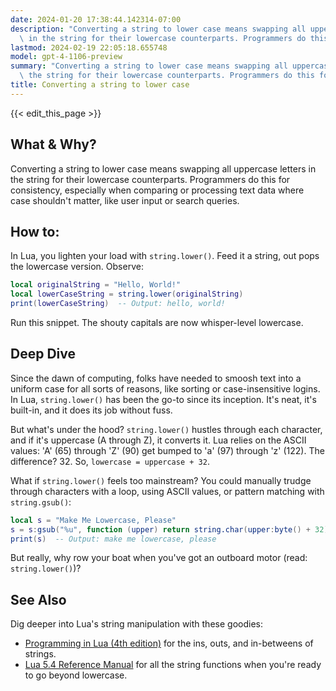 ```yaml
---
date: 2024-01-20 17:38:44.142314-07:00
description: "Converting a string to lower case means swapping all uppercase letters\
  \ in the string for their lowercase counterparts. Programmers do this for\u2026"
lastmod: 2024-02-19 22:05:18.655748
model: gpt-4-1106-preview
summary: "Converting a string to lower case means swapping all uppercase letters in\
  \ the string for their lowercase counterparts. Programmers do this for\u2026"
title: Converting a string to lower case
---
```


{{< edit_this_page >}}

## What & Why?
Converting a string to lower case means swapping all uppercase letters in the string for their lowercase counterparts. Programmers do this for consistency, especially when comparing or processing text data where case shouldn't matter, like user input or search queries.

## How to:
In Lua, you lighten your load with `string.lower()`. Feed it a string, out pops the lowercase version. Observe:

```lua
local originalString = "Hello, World!"
local lowerCaseString = string.lower(originalString)
print(lowerCaseString)  -- Output: hello, world!
```

Run this snippet. The shouty capitals are now whisper-level lowercase.

## Deep Dive
Since the dawn of computing, folks have needed to smoosh text into a uniform case for all sorts of reasons, like sorting or case-insensitive logins. In Lua, `string.lower()` has been the go-to since its inception. It's neat, it's built-in, and it does its job without fuss.

But what's under the hood? `string.lower()` hustles through each character, and if it's uppercase (A through Z), it converts it. Lua relies on the ASCII values: 'A' (65) through 'Z' (90) get bumped to 'a' (97) through 'z' (122). The difference? 32. So, `lowercase = uppercase + 32`.

What if `string.lower()` feels too mainstream? You could manually trudge through characters with a loop, using ASCII values, or pattern matching with `string.gsub()`:

```lua
local s = "Make Me Lowercase, Please"
s = s:gsub("%u", function (upper) return string.char(upper:byte() + 32) end)
print(s)  -- Output: make me lowercase, please
```

But really, why row your boat when you've got an outboard motor (read: `string.lower()`)?

## See Also
Dig deeper into Lua's string manipulation with these goodies:
- [Programming in Lua (4th edition)](https://www.lua.org/pil/contents.html) for the ins, outs, and in-betweens of strings.
- [Lua 5.4 Reference Manual](https://www.lua.org/manual/5.4/manual.html#6.4) for all the string functions when you're ready to go beyond lowercase.
